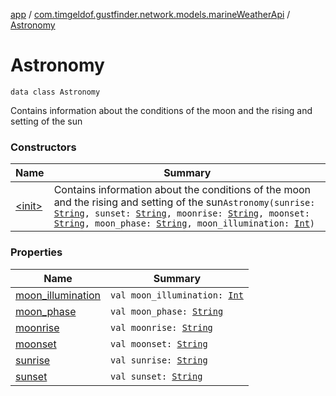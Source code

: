 [app](../../index.md) / [com.timgeldof.gustfinder.network.models.marineWeatherApi](../index.md) / [Astronomy](./index.md)

# Astronomy

`data class Astronomy`

Contains information about the conditions of the moon and the rising and setting of the sun

### Constructors

| Name | Summary |
|---|---|
| [&lt;init&gt;](-init-.md) | Contains information about the conditions of the moon and the rising and setting of the sun`Astronomy(sunrise: `[`String`](https://kotlinlang.org/api/latest/jvm/stdlib/kotlin/-string/index.html)`, sunset: `[`String`](https://kotlinlang.org/api/latest/jvm/stdlib/kotlin/-string/index.html)`, moonrise: `[`String`](https://kotlinlang.org/api/latest/jvm/stdlib/kotlin/-string/index.html)`, moonset: `[`String`](https://kotlinlang.org/api/latest/jvm/stdlib/kotlin/-string/index.html)`, moon_phase: `[`String`](https://kotlinlang.org/api/latest/jvm/stdlib/kotlin/-string/index.html)`, moon_illumination: `[`Int`](https://kotlinlang.org/api/latest/jvm/stdlib/kotlin/-int/index.html)`)` |

### Properties

| Name | Summary |
|---|---|
| [moon_illumination](moon_illumination.md) | `val moon_illumination: `[`Int`](https://kotlinlang.org/api/latest/jvm/stdlib/kotlin/-int/index.html) |
| [moon_phase](moon_phase.md) | `val moon_phase: `[`String`](https://kotlinlang.org/api/latest/jvm/stdlib/kotlin/-string/index.html) |
| [moonrise](moonrise.md) | `val moonrise: `[`String`](https://kotlinlang.org/api/latest/jvm/stdlib/kotlin/-string/index.html) |
| [moonset](moonset.md) | `val moonset: `[`String`](https://kotlinlang.org/api/latest/jvm/stdlib/kotlin/-string/index.html) |
| [sunrise](sunrise.md) | `val sunrise: `[`String`](https://kotlinlang.org/api/latest/jvm/stdlib/kotlin/-string/index.html) |
| [sunset](sunset.md) | `val sunset: `[`String`](https://kotlinlang.org/api/latest/jvm/stdlib/kotlin/-string/index.html) |
